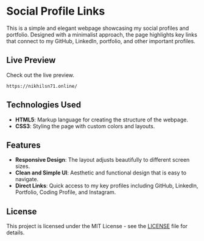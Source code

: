 # Social Profile Links

This is a simple and elegant webpage showcasing my social profiles and portfolio. Designed with a minimalist approach, the page highlights key links that connect to my GitHub, LinkedIn, portfolio, and other important profiles.

## Live Preview

Check out the live preview.
~~~
https://nikhilsn71.online/
~~~

## Technologies Used

- **HTML5**: Markup language for creating the structure of the webpage.
- **CSS3**: Styling the page with custom colors and layouts.

## Features

- **Responsive Design**: The layout adjusts beautifully to different screen sizes.
- **Clean and Simple UI**: Aesthetic and functional design that is easy to navigate.
- **Direct Links**: Quick access to my key profiles including GitHub, LinkedIn, Portfolio, Coding Profile, and Instagram.

## License

This project is licensed under the MIT License - see the [LICENSE](LICENSE) file for details.
